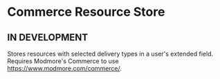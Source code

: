 # Commerce Resource Store

## IN DEVELOPMENT

Stores resources with selected delivery types in a user's extended field. Requires Modmore's Commerce to use https://www.modmore.com/commerce/.